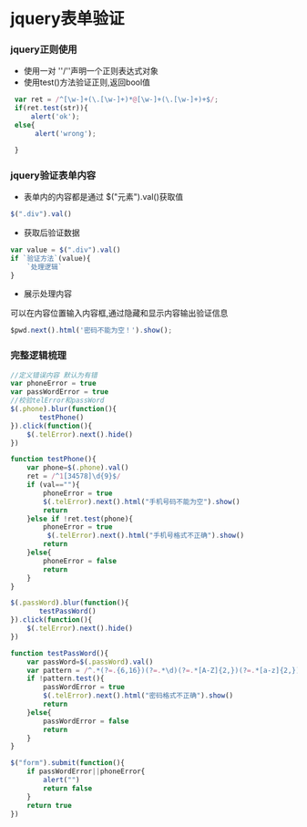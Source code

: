 # jquery表单验证

### jquery正则使用

- 使用一对 ''/''声明一个正则表达式对象
- 使用test()方法验证正则,返回bool值

```javascript
 var ret = /^[\w-]+(\.[\w-]+)*@[\w-]+(\.[\w-]+)+$/;
 if(ret.test(str)){
     alert('ok');
 else{
      alert('wrong');

 }
```

### jquery验证表单内容

- 表单内的内容都是通过 $("元素").val()获取值

```javascript
$(".div").val()
```

- 获取后验证数据

```javascript
var value = $(".div").val()
if `验证方法`(value){
    `处理逻辑`
}
```

- 展示处理内容

可以在内容位置输入内容框,通过隐藏和显示内容输出验证信息

```javascript
$pwd.next().html('密码不能为空！').show();
```



### 完整逻辑梳理

```javascript
//定义错误内容 默认为有错
var phoneError = true
var passWordError = true
//校验telError和passWord
$(.phone).blur(function(){
 	   testPhone()
}).click(function(){
    $(.telError).next().hide()
})

function testPhone(){
    var phone=$(.phone).val()
    ret = /^1[34578]\d{9}$/
    if (val==""){
        phoneError = true
        $(.telError).next().html("手机号码不能为空").show()
        return
    }else if !ret.test(phone){
        phoneError = true
         $(.telError).next().html("手机号格式不正确").show()
        return
    }else{
        phoneError = false
        return
    }
}

$(.passWord).blur(function(){
 	   testPassWord()
}).click(function(){
    $(.telError).next().hide()
})

function testPassWord(){
    var passWord=$(.passWord).val()
    var pattern = /^.*(?=.{6,16})(?=.*\d)(?=.*[A-Z]{2,})(?=.*[a-z]{2,})(?=.*[!@#$%^&*?\(\)]).*$/;
    if !pattern.test(){
        passWordError = true
        $(.telError).next().html("密码格式不正确").show()
        return
    }else{
        passWordError = false
        return
    }
}

$("form").submit(function(){
    if passWordError||phoneError{
        alert("")
        return false
    }
    return true
})

```



